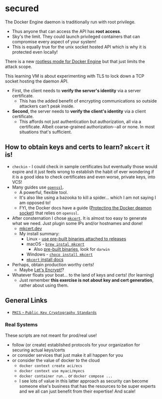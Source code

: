 # secured

The Docker Engine daemon is traditionally run with root privilege.

- Thus anyone that can access the API has **root access**.
- Sky's the limit. They could launch privileged containers that can compromise every aspect of your system!
- This is equally true for the unix socket hosted API which is why it is protected even locally!

There is a new [rootless mode for Docker Engine](https://docs.docker.com/engine/security/rootless/) but that just limits the attack scope.

This learning VM is about experimenting with TLS to lock down a TCP socket hosting the daemon API.

- First, the client needs to **verify the server's identity** via a server certificate.
  - This has the added benefit of encrypting communications so outside attackers can't peak inside.
- **Second**, the server needs to **verify the client's identity** via a client certificate.
  - This affords not just authentication but authorization, all via a certificate. Albeit coarse-grained authorization--all or none. In most situations that's sufficient.

## How to obtain keys and certs to learn? `mkcert` it is!

- `checkin` - I could check in sample certificates but eventually those would expire and it just feels wrong to establish the habit of ever wondering if it is a good idea to check certificates and even worse, private keys, into VCS!
- Many guides use [`openssl`](https://wiki.openssl.org/index.php/Command_Line_Utilities).
  - A powerful, flexible tool.
  - It's also like using a bazooka to kill a spider... which I am not saying I am opposed to!
  - FYI, the Docker docs have a guide ([Protecting the Docker deamon socket](https://docs.docker.com/engine/security/https/)) that relies on `openssl`.
- After consternation I chose [`mkcert`](https://github.com/FiloSottile/mkcert). It is almost too easy to generate what we need. Just plugin some IPs and/or hostnames and done!
  - [mkcert.dev](https://mkcert.dev)
  - My install summary:
    - Linux - [use pre-built binaries attached to releases](https://github.com/FiloSottile/mkcert/releases)
    - macOS - [`brew instal mkcert`](https://github.com/Homebrew/homebrew-core/blob/HEAD/Formula/mkcert.rb)
      - Also [pre-built binaries](https://github.com/FiloSottile/mkcert/releases/), look for `darwin`
    - Windows - [`choco install mkcert`](https://chocolatey.org/packages/mkcert)
    - [`mkcert` install docs](https://github.com/FiloSottile/mkcert#installation)
- Perhaps, obtain production worthy certs!
  - Maybe [Let's Encrypt!](https://certbot.eff.org/docs)?
- Whatever floats your boat... to the land of keys and certs! (for learning)
  - Just remember **this exercise is not about key and cert generation**, rather about using them.

## General Links

- [`PKCS` - `Public Key Cryptography Standards`](https://en.wikipedia.org/wiki/PKCS)

### Real Systems

These scripts are not meant for prod/real use!

- follow (or create) established protocols for your organization for securing actual keys/certs
- or consider services that just make it all happen for you
- or consider the value of docker to the cloud
  - `docker context create aci/ecs`
  - `docker context use myaci/myecs`
  - `docker container run..` or `docker compose ...`
  - I see lots of value in this latter approach as security can become someone else's business that has the resources to be super experts and we all can just benefit from their expertise! And scale!
